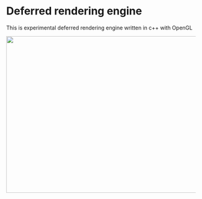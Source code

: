 # Deferred rendering engine

This is experimental deferred rendering engine written in c++ with OpenGL

<p align="center">
  <img width="720" height="417" src="https://upx.cz/2l4"/>
</p>
